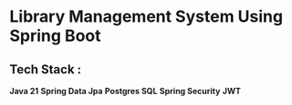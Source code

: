 # Library Management System Using Spring Boot

## Tech Stack : 

**Java 21**
**Spring Data Jpa**
**Postgres SQL**
**Spring Security**
**JWT**

